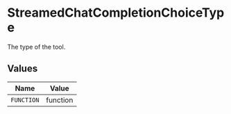 # StreamedChatCompletionChoiceType

The type of the tool.


## Values

| Name       | Value      |
| ---------- | ---------- |
| `FUNCTION` | function   |